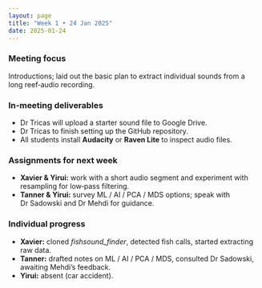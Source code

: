 ```yaml
---
layout: page                     
title: "Week 1 • 24 Jan 2025"
date: 2025-01-24
---
```


### Meeting focus
Introductions; laid out the basic plan to extract individual sounds from a long reef‑audio recording.

### In‑meeting deliverables
- Dr Tricas will upload a starter sound file to Google Drive.
- Dr Tricas to finish setting up the GitHub repository.
- All students install **Audacity** or **Raven Lite** to inspect audio files.

### Assignments for next week
- **Xavier & Yirui:** work with a short audio segment and experiment with resampling for low‑pass filtering.
- **Tanner & Yirui:** survey ML / AI / PCA / MDS options; speak with Dr Sadowski and Dr Mehdi for guidance.

### Individual progress
- **Xavier:** cloned *fishsound_finder*, detected fish calls, started extracting raw data.
- **Tanner:** drafted notes on ML / AI / PCA / MDS, consulted Dr Sadowski, awaiting Mehdi’s feedback.
- **Yirui:** absent (car accident).
